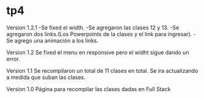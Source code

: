 # tp4

Version 1.2.1
-Se fixed el width.
-Se agregaron las clases 12 y 13.
-Se agregaron dos links.(Los Powerpoints de la clases y el link para ingresar).
-Se agrego una animación a los links.

Version 1.2
Se fixed el menu en responsive pero el widht sigue dando un error.

Version 1.1
Se recompilaron un total de 11 clases en total. Se ira actualizando a medida que suban las clases.

Version 1.0
Página para recompilar las clases dadas en Full Stack
